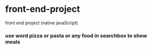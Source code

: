 # front-end-project
front end project (native javaScript)
### use word pizza or pasta or any food in searchbox to show meals
